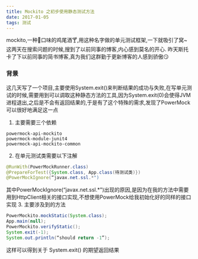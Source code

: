 ```yaml
---
title: Mockito 之初步使用静态测试方法
date: 2017-01-05
tags: 测试
---
```


mockito,一种🌿口味的鸡尾酒🍸,用这种名字做的单元测试框架,一下就吸引了窝~ 这两天在搜索问题的时候,搜到了以前同事的博客,内心感到莫名的开心. 昨天斯托卡了下以前同事的简书博客,真为我们这群勤于更新博客的人感到骄傲😏

### 背景

这几天写了一个项目,主要使用System.exit()来判断结果的成功与失败,在写单元测试的时候,需要用到可以调取这种静态方法的工具,因为System.exit(0)会使得JVM进程退出,之后是不会有返回结果的,于是有了这个特殊的需求,发现了PowerMock可以很好地满足这一点
1. 主要需要三个依赖
```vim
powermock-api-mockito
powermock-module-junit4
powermock-api-mockito-common
```
2. 在单元测试类需要以下注解
```java
@RunWith(PowerMockRunner.class)
@PrepareForTest({System.class, App.class(待测试类)})
@PowerMockIgnore(“javax.net.ssl.*")
```
其中PowerMockIgnore(“javax.net.ssl.*")出现的原因,是因为在我的方法中需要用到HttpClient相关的接口实现,不想使用PowerMock给我初始化好的同样的接口实现
3. 主要涉及到的方法
```java
PowerMockito.mockStatic(System.class);
App.main(null);
PowerMockito.verifyStatic();
System.exit(-1);
System.out.println(“should return -1”);
```
这样可以得到关于 System.exit() 的期望返回结果
